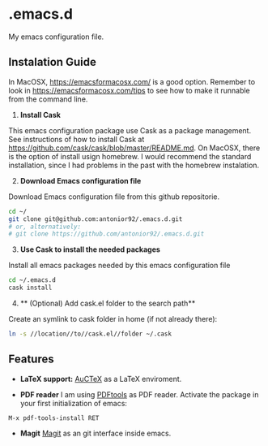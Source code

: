 # .emacs.d
My emacs configuration file.

## Instalation Guide

In MacOSX, https://emacsformacosx.com/ is a good option. Remember to look in https://emacsformacosx.com/tips to see how to make it runnable from the command line.

1) **Install Cask**

This emacs configuration package use Cask as a package management. See instructions of how to install Cask at <https://github.com/cask/cask/blob/master/README.md>.
On MacOSX, there is the option of install usign homebrew. I would recommend the standard installation, since I had problems in the past with the homebrew instalation.

2) **Download Emacs configuration file**

Download Emacs configuration file from this github repositorie.
```bash
cd ~/
git clone git@github.com:antonior92/.emacs.d.git
# or, alternatively:
# git clone https://github.com/antonior92/.emacs.d.git
```

3) **Use Cask to install the needed packages**

Install all emacs packages needed by this emacs configuration file
```bash
cd ~/.emacs.d
cask install
```

4) ** (Optional) Add cask.el folder to the search path**

Create an symlink to cask folder in home (if not already there):
```bash
ln -s //location//to//cask.el//folder ~/.cask
```

## Features

* **LaTeX support:**
[AuCTeX](https://www.gnu.org/software/auctex/) as a LaTeX enviroment.

* **PDF reader**
I am using [PDFtools](https://github.com/politza/pdf-tools) as PDF reader.
Activate the package in your first initialization of emacs:
```
M-x pdf-tools-install RET
```

* **Magit**
[Magit](https://magit.vc/) as an git interface inside emacs.

